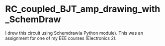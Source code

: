 # RC_coupled_BJT_amp_drawing_with_SchemDraw
I drew this circuit using Schemdraw(a Python module). This was an assignment for one of my EEE courses (Electronics 2).
